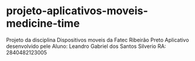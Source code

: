 # projeto-aplicativos-moveis-medicine-time
 Projeto da disciplina Dispositivos moveis da Fatec Ribeirão Preto
 Aplicativo desenvolvido pele Aluno: Leandro Gabriel dos Santos Silverio
 RA: 2840482123005

